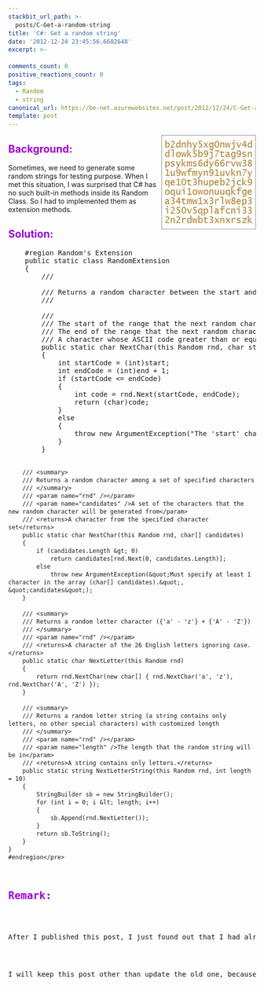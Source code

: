 ```yaml
---
stackbit_url_path: >-
  posts/C-Get-a-random-string
title: 'C#: Get a random string'
date: '2012-12-24 23:45:56.6602648'
excerpt: >-
  
comments_count: 0
positive_reactions_count: 0
tags: 
  - Random
  - string
canonical_url: https://be-net.azurewebsites.net/post/2012/12/24/C-Get-a-random-string
template: post
---
```

<p><a href="https://raw.githubusercontent.com/Jeff-Tian/blogengine.net/master/Source/BlogEngine/BlogEngine.NET/App_Data/files/image_611.png"><img style="background-image: none; border-right-width: 0px; padding-left: 0px; padding-right: 0px; display: inline; float: right; border-top-width: 0px; border-bottom-width: 0px; margin-left: 0px; border-left-width: 0px; margin-right: 0px; padding-top: 0px" title="Random String methods for C#" border="0" alt="Random String methods for C#" align="right" src="https://raw.githubusercontent.com/Jeff-Tian/blogengine.net/master/Source/BlogEngine/BlogEngine.NET/App_Data/files/image_thumb_300.png" width="192" height="192" /></a></p>  <h2><font color="#9b00d3">Background:</font></h2>  <p>Sometimes, we need to generate some random strings for testing purpose. When I met this situation, I was surprised that C# has no such built-in methods inside its Random Class. So I had to implemented them as extension methods.</p>  <h2><font color="#9b00d3">Solution:</font></h2>  <pre class="brush: csharp">    #region Random's Extension
    public static class RandomExtension
    {
        /// <summary>
        /// Returns a random character between the start and end characters specified
        /// </summary>
        /// <param name="rnd" /></param>
        /// <param name="start" />The start of the range that the next random character will be generated from</param>
        /// <param name="end" />The end of the range that the next random character will be generated from</param>
        /// <returns>A character whose ASCII code greater than or equal to the start's and less than or equal to the end's</returns>
        public static char NextChar(this Random rnd, char start = 'a', char end = 'z')
        {
            int startCode = (int)start;
            int endCode = (int)end + 1;
            if (startCode &lt;= endCode)
            {
                int code = rnd.Next(startCode, endCode);
                return (char)code;
            }
            else
            {
                throw new ArgumentException(&quot;The 'start' character can NOT be greater than the 'end' charcater&quot;, &quot;start&quot;);
            }
        }

        /// <summary>
        /// Returns a random character among a set of specified characters
        /// </summary>
        /// <param name="rnd" /></param>
        /// <param name="candidates" />A set of the characters that the new random character will be generated from</param>
        /// <returns>A character from the specified character set</returns>
        public static char NextChar(this Random rnd, char[] candidates)
        {
            if (candidates.Length &gt; 0)
                return candidates[rnd.Next(0, candidates.Length)];
            else
                throw new ArgumentException(&quot;Must specify at least 1 character in the array (char[] candidates).&quot;, &quot;candidates&quot;);
        }

        /// <summary>
        /// Returns a random letter character ({'a' - 'z'} + {'A' - 'Z'})
        /// </summary>
        /// <param name="rnd" /></param>
        /// <returns>A character of the 26 English letters ignoring case.</returns>
        public static char NextLetter(this Random rnd)
        {
            return rnd.NextChar(new char[] { rnd.NextChar('a', 'z'), rnd.NextChar('A', 'Z') });
        }

        /// <summary>
        /// Returns a random letter string (a string contains only letters, no other special characters) with customized length
        /// </summary>
        /// <param name="rnd" /></param>
        /// <param name="length" />The length that the random string will be in</param>
        /// <returns>A string contains only letters.</returns>
        public static string NextLetterString(this Random rnd, int length = 10)
        {
            StringBuilder sb = new StringBuilder();
            for (int i = 0; i &lt; length; i++)
            {
                sb.Append(rnd.NextLetter());
            }
            return sb.ToString();
        }
    }
    #endregion</pre>

<h2><font color="#9b00d3">Remark:</font></h2>

<p>After I published this post, I just found out that I had already posted this one half a year ago which I totally forgot, and I was amazed by their similarities. The words I used in these 2 posts are almost the same! That indicates I hadn't changed a lot in recent half year. :)</p>

<p>I will keep this post other than update the old one, because I think the similarity is very interesting.</p>